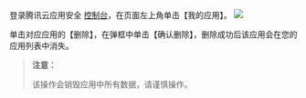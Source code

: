 登录腾讯云应用安全 [控制台](http://console.cloud.tencent.com/legu/myapplication/index)，在页面左上角单击【我的应用】。
![](https://mc.qcloudimg.com/static/img/d976a46ba040d48e591718bfa2b379b6/image.png)

单击对应应用的【删除】，在弹框中单击【确认删除】，删除成功后该应用会在您的应用列表中消失。
>**注意：**
>
>该操作会销毁应用中所有数据，请谨慎操作。
